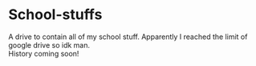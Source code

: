 # School-stuffs
A drive to contain all of my school stuff. Apparently I reached the limit of google drive so idk man.       
History coming soon!        
